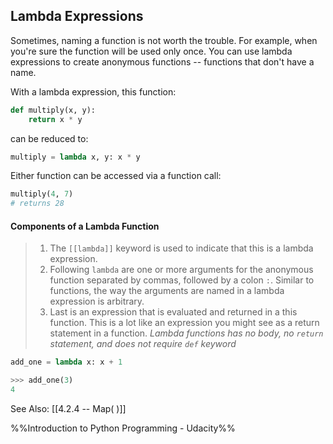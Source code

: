 ## Lambda Expressions
Sometimes, naming a function is not worth the trouble. For example, when you're sure the function will be used only once.
You can use lambda expressions to create anonymous functions -- functions that don't have a name.

With a lambda expression, this function:
```py
def multiply(x, y):
	return x * y
```

can be reduced to:
```py
multiply = lambda x, y: x * y

```

Either function can be accessed via a function call:
```py
multiply(4, 7)
# returns 28
```

#### Components of a Lambda Function
> 1. The `[[lambda]]` keyword is used to indicate that this is a lambda expression.
> 2. Following `lambda` are one or more arguments for the anonymous function separated by commas, followed by a colon `:`. Similar to functions, the way the arguments are named in a lambda expression is arbitrary.
> 3. Last is an expression that is evaluated and returned in a this function. This is a lot like an expression you might see as a return statement in a function.
> *Lambda functions has no body, no `return` statement, and does not require `def` keyword*

```py
add_one = lambda x: x + 1

>>> add_one(3)
4
```

See Also: [[4.2.4 -- Map( )]]

%%Introduction to Python Programming - Udacity%%